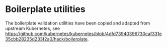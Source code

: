 # Boilerplate utilities

The boilerplate validation utilities have been copied and adapted from upstream Kubernetes, see https://github.com/kubernetes/kubernetes/blob/4dfd73940396730caf331e35cbb28235d233f2a0/hack/boilerplate.
